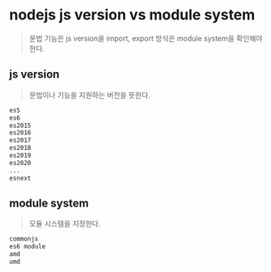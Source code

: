 # nodejs js version vs module system

> 문법 기능은 js version을 import, export 방식은 module system을 확인해야한다.

## js version

> 문법이나 기능을 지원하는 버전을 뜻한다.

```sh
es5
es6
es2015
es2016
es2017
es2018
es2019
es2020
...
esnext
```

## module system

> 모듈 시스템을 지정한다.

```sh
commonjs
es6 module
amd
umd
```
